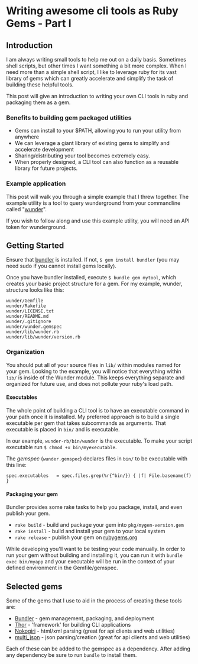 # Writing awesome cli tools as Ruby Gems - Part I

## Introduction

I am always writing small tools to help me out on a daily basis.  Sometimes shell scripts, but other
times I want something a bit more complex.  When I need more than a simple shell script, I like to
leverage ruby for its vast library of gems which can greatly accelerate and simplify the task of
building these helpful tools.  

This post will give an introduction to writing your own CLI tools in ruby and packaging them as a
gem.  

### Benefits to building gem packaged utilities

  * Gems can install to your $PATH, allowing you to run your utility from anywhere
  * We can leverage a giant library of existing gems to simplify and accelerate development
  * Sharing/distributing your tool becomes extremely easy.
  * When properly designed, a CLI tool can also function as a reusable library for future projects.

### Example application

This post will walk you through a simple example that I threw together.  The example utility is a
tool to query wunderground from your commandline called "[wunder]".

If you wish to follow along and use this example utility, you will need an API token for
wunderground.

## Getting Started

Ensure that [bundler] is installed.  If not, `$ gem install bundler` (you may need sudo if you cannot
  install gems locally).

Once you have bundler installed, execute `$ bundle gem mytool`, which creates your basic project
structure for a gem.  For my example, wunder, structure looks like this:

    wunder/Gemfile
    wunder/Rakefile
    wunder/LICENSE.txt
    wunder/README.md
    wunder/.gitignore
    wunder/wunder.gemspec
    wunder/lib/wunder.rb
    wunder/lib/wunder/version.rb

### Organization

You should put all of your source files in `lib/` within modules named for your gem. Looking to the
example, you will notice that everything within `lib/` is inside of the Wunder module.  This keeps
everything separate and organized for future use, and does not pollute your ruby's load path.

#### Executables

The whole point of building a CLI tool is to have an executable command in your path once it is
installed.  My preferred approach is to build a single executable per gem that takes subcommands as
arguments.  That executable is placed in `bin/` and is executable.

In our example, `wunder-rb/bin/wunder` is the executable.  To make your script executable run
`$ chmod +x bin/myexecutable`.

The *gemspec* (`wunder.gemspec`) declares files in `bin/` to be executable with this line:

    spec.executables   = spec.files.grep(%r{^bin/}) { |f| File.basename(f) }


#### Packaging your gem

Bundler provides some rake tasks to help you package, install, and even publish your gem.  

 * `rake build` - build and package your gem into `pkg/mygem-version.gem`
 * `rake install` - build and install your gem to your local system
 * `rake release` - publish your gem on [rubygems.org]

While developing you'll want to be testing your code manually.  In order to run your gem without
building and installing it, you can run it with `bundle exec bin/myapp` and your executable will
be run in the context of your defined environment in the Gemfile/gemspec.

## Selected gems

Some of the gems that I use to aid in the process of creating these tools are:

  * [Bundler] - gem management, packaging, and deployment
  * [Thor] - 'framework' for building CLI applications
  * [Nokogiri] - html/xml parsing (great for api clients and web utilities)
  * [multi_json] - json parsing/creation (great for api clients and web utilities)

Each of these can be added to the gemspec as a dependency.  After adding any dependency
be sure to run `bundle` to install them.

[Bundler]:http://bundler.io
[Thor]:http://whatisthor.com
[Nokogiri]:http://nokogiri.org
[multi_json]:https://github.com/intridea/multi_json
[wunder]:https://github.com/ryands/wunder-rb
[rubygems.org]:http://rubygems.org
